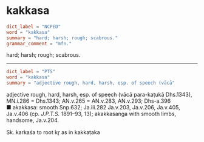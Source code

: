 # kakkasa

``` toml
dict_label = "NCPED"
word = "kakkasa"
summary = "hard; harsh; rough; scabrous."
grammar_comment = "mfn."
```

hard; harsh; rough; scabrous.

--------------------

``` toml
dict_label = "PTS"
word = "kakkasa"
summary = "adjective rough, hard, harsh, esp. of speech (vācā"
```

adjective rough, hard, harsh, esp. of speech (vācā para\-kaṭukā Dhs.1343), MN.i.286 = Dhs.1343; AN.v.265 = AN.v.283, AN.v.293; Dhs\-a.396  
■ akakkasa: smooth Snp.632; Ja.iii.282 Ja.v.203, Ja.v.206, Ja.v.405, Ja.v.406 (cp. *J.P.T.S.* 1891–⁠93, 13); akakkasanga with smooth limbs, handsome, Ja.v.204.

Sk. karkaśa to root kr̥ as in kakkaṭaka

